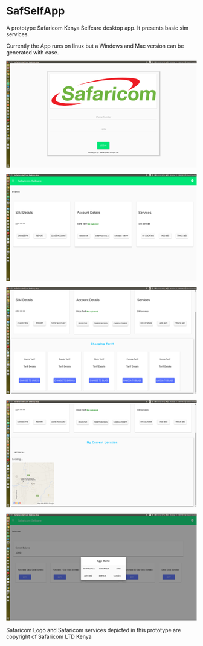 # SafSelfApp
A prototype Safaricom Kenya Selfcare desktop app. It presents basic sim services.

Currently the App runs on linux but a Windows and Mac version can be generated with ease.


![alt tag](https://github.com/daviddexter/SafSelfApp/blob/master/Screenshot%20from%202016-07-11%2013:08:06.png)

![alt tag](https://github.com/daviddexter/SafSelfApp/blob/master/Screenshot%20from%202016-07-11%2013:08:29.png)

![alt tag](https://github.com/daviddexter/SafSelfApp/blob/master/Screenshot%20from%202016-07-11%2013:09:31.png)

![alt tag](https://github.com/daviddexter/SafSelfApp/blob/master/Screenshot%20from%202016-07-11%2013:09:22.png)

![alt tag](https://github.com/daviddexter/SafSelfApp/blob/master/Screenshot%20from%202016-07-11%2013:09:55.png)


Safaricom Logo and Safaricom services depicted in this prototype are copyright of Safaricom LTD Kenya

